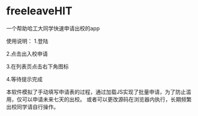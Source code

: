 # freeleaveHIT
一个帮助哈工大同学快速申请出校的app

使用说明：
1.登陆 

2.点击出入校申请 

3.在列表页点击右下角图标 

4.等待提示完成


本软件模拟了手动填写申请表的过程，通过加载JS实现了批量申请，为了防止滥用，仅可以申请未来七天的出校。
或者可以更改源码在浏览器内执行，长期频繁出校同学请自行操作。
